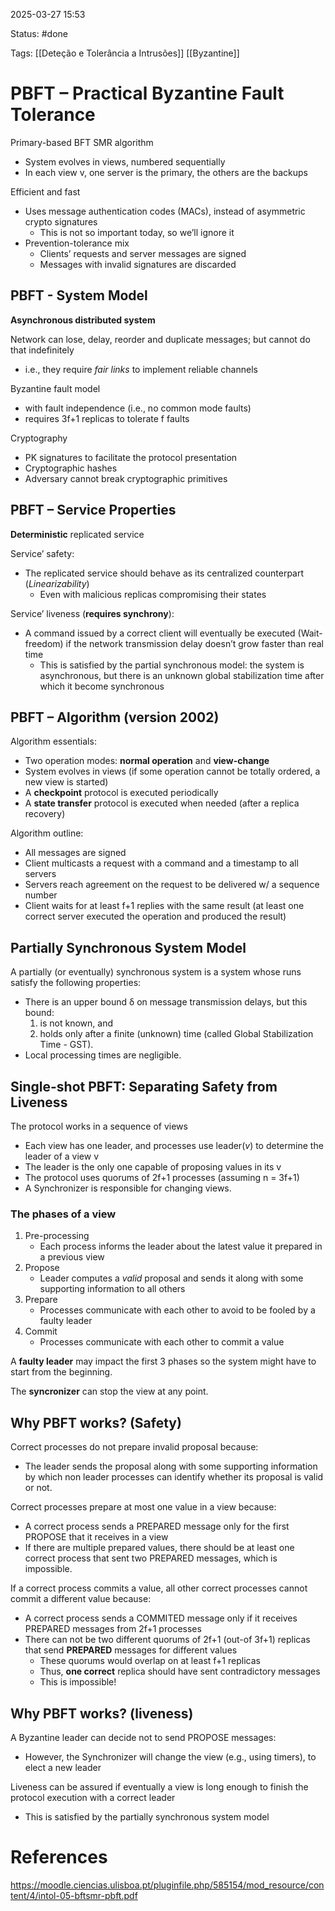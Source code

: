 2025-03-27 15:53

Status: #done 

Tags: [[Deteção e Tolerância a Intrusões]] [[Byzantine]] 

# PBFT – Practical Byzantine Fault Tolerance

Primary-based BFT SMR algorithm
- System evolves in views, numbered sequentially
- In each view v, one server is the primary, the others are the backups

Efficient and fast
- Uses message authentication codes (MACs), instead of asymmetric crypto signatures
	- This is not so important today, so we’ll ignore it
- Prevention-tolerance mix
	- Clients’ requests and server messages are signed
	- Messages with invalid signatures are discarded

## PBFT - System Model

**Asynchronous distributed system**

Network can lose, delay, reorder and duplicate messages; but cannot do that indefinitely
- i.e., they require *fair links* to implement reliable channels

Byzantine fault model
- with fault independence (i.e., no common mode faults)
- requires 3f+1 replicas to tolerate f faults

Cryptography
- PK signatures to facilitate the protocol presentation
- Cryptographic hashes
- Adversary cannot break cryptographic primitives

## PBFT – Service Properties

**Deterministic** replicated service

Service’ safety:
- The replicated service should behave as its centralized counterpart (*Linearizability*)
	- Even with malicious replicas compromising their states

Service’ liveness (**requires synchrony**):
- A command issued by a correct client will eventually be executed (Wait-freedom) if the network transmission delay doesn’t grow faster than real time
	- This is satisfied by the partial synchronous model: the system is asynchronous, but there is an unknown global stabilization time after which it become synchronous 

## PBFT – Algorithm (version 2002)

Algorithm essentials:
- Two operation modes: **normal operation** and **view-change**
- System evolves in views (if some operation cannot be totally ordered, a new view is started)
- A **checkpoint** protocol is executed periodically
- A **state transfer** protocol is executed when needed (after a replica recovery)

Algorithm outline:
- All messages are signed
- Client multicasts a request with a command and a timestamp to all servers
- Servers reach agreement on the request to be delivered w/ a sequence number
- Client waits for at least f+1 replies with the same result (at least one correct server executed the operation and produced the result)

## Partially Synchronous System Model

A partially (or eventually) synchronous system is a
system whose runs satisfy the following properties:
- There is an upper bound δ on message transmission delays, but this bound:
	1) is not known, and
	2) holds only after a finite (unknown) time (called Global Stabilization Time - GST).
- Local processing times are negligible.

## Single-shot PBFT: Separating Safety from Liveness

The protocol works in a sequence of views
- Each view has one leader, and processes use leader($v$) to determine the leader of a view v
- The leader is the only one capable of proposing values in its v
- The protocol uses quorums of 2f+1 processes (assuming n = 3f+1)
- A Synchronizer is responsible for changing views.

### The phases of a view

1. Pre-processing
	- Each process informs the leader about the latest value it prepared in a previous view
2. Propose
	- Leader computes a *valid* proposal and sends it along with some supporting information to all others
3. Prepare
	- Processes communicate with each other to avoid to be fooled by a faulty leader
4. Commit
	- Processes communicate with each other to commit a value

A **faulty leader** may impact the first 3 phases so the system might have to start from the beginning.

The **syncronizer** can stop the view at any point.

## Why PBFT works? (Safety)

Correct processes do not prepare invalid proposal because:
- The leader sends the proposal along with some supporting information by which non leader processes can identify whether its proposal is valid or not.

Correct processes prepare at most one value in a view because:
- A correct process sends a PREPARED message only for the first PROPOSE that it receives in a view
- If there are multiple prepared values, there should be at least one correct process that sent two PREPARED messages, which is impossible.

If a correct process commits a value, all other correct processes cannot commit a different value because:
- A correct process sends a COMMITED message only if it receives PREPARED messages from 2f+1 processes
- There can not be two different quorums of 2f+1 (out-of 3f+1) replicas that send **PREPARED** messages for different values
	- These quorums would overlap on at least f+1 replicas
	- Thus, **one correct** replica should have sent contradictory messages
	- This is impossible!

## Why PBFT works? (liveness)

A Byzantine leader can decide not to send PROPOSE
messages:
- However, the Synchronizer will change the view (e.g., using timers), to elect a new leader

Liveness can be assured if eventually a view is long enough to finish the protocol execution with a correct
leader
- This is satisfied by the partially synchronous system model

# References

https://moodle.ciencias.ulisboa.pt/pluginfile.php/585154/mod_resource/content/4/intol-05-bftsmr-pbft.pdf